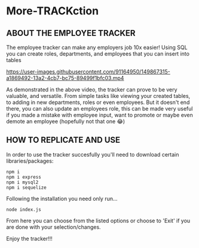 # More-TRACKction

## ABOUT THE EMPLOYEE TRACKER
The employee tracker can make any employers job 10x easier!
Using SQL you can create roles, departments, and employees that you can insert into tables


https://user-images.githubusercontent.com/91164950/149867315-a1869492-13a2-4cb7-bc75-89499f1bfc03.mp4

As demonstrated in the above video, the tracker can prove to be very valuable, and versatile. From simple tasks like viewing your created tables, to adding in new departments, roles or even employees. But it doesn't end there, you can also update an employees role, this can be made very useful if you made a mistake with employee input, want to promote or maybe even demote an employee (hopefully not that one 😂) 

## HOW TO REPLICATE AND USE
In order to use the tracker succesfully you'll need to download certain libraries/packages:
```
npm i
npm i express
npm i mysql2
npm i sequelize
```

Following the installation you need only run...
```
node index.js
```
From here you can choose from the listed options or choose to 'Exit' if you are done with your selection/changes.

Enjoy the tracker!!!
